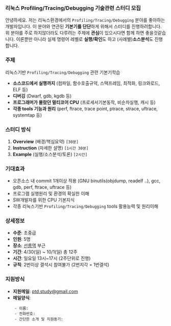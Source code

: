 ### 리눅스 Profiling/Tracing/Debugging 기술관련 스터디 모집

안녕하세요. 저는 리눅스환경에서의 `Profiling/Tracing/Debugging` 분야를 좋아하는 개발자입니다.
이 분야와 연관된 **기본기를 단단**하게 위해서 스터디를 진행하려합니다.
위 분야를 주로 하지않더라도 다루려는 주제에 **관심**이 있으시다면 함께 하면 좋을것같습니다.
이론뿐만 아니라 실제 명령어 레벨로 **실행/확인**도 하고 (사례별)**소스분석**도 진행합니다.

### 주제
리눅스기반 `Profiling/Tracing/Debugging` 관련 기본기학습
- **소스코드에서 실행까지** (컴파일, 함수호출규약, 스택프레임, 최적화, 링크와로드, ELF 등)
- **디버깅** (Dwarf, gdb, kgdb 등)
- **프로그래머가 몰랐던 멀티코어 CPU** (프로세서기본동작, 비순차실행, 캐시 등)
- **각종 tools 기능과 원리** (perf, ftrace, trace point, ptrace,
                     strace, uftrace, systemtap 등)

### 스터디 방식

1. **Overview** (배경/핵심요약) `[30분]`
2. **Instruction** (자세한 설명) `[1시간 30분]`
3. **Example** (실행/소스분석/토론) `[2시간]`

### 기대효과
- 오픈소스 내 commit 1개이상 적용 (GNU binutils(objdump, readelf ..), gcc, gdb, perf, ftrace, uftrace 등)
- 프로그램 실행원리 및 환경의 확실한 이해
- SW개발자를 위한 CPU 기본지식
- 각종 리눅스기반 `Profiling/Tracing/Debugging` tools 활용능력 및 원리이해

### 상세정보
- **수준**: 초중급
- **인원**: 5명
- **장소**: [선릉역](http://naver.me/5LU2Mv16) 부근
- **기간**: 4/30(일) ~ 10/1(일) 총 12주
- **시간**: 일요일 13시~17시 (2주단위로 진행)
- **규칙**: 2번이상 결석시 참여불가 (2번지각 = 1번결석)

### 지원방식
- **지원메일**: [ptd.study@gmail.com](mailto:ptd.study@gmail.com)
- **메일양식**:
```
    - 이름:
    - 전화번호:
    - 간단한 소개 및 지원동기:
```
